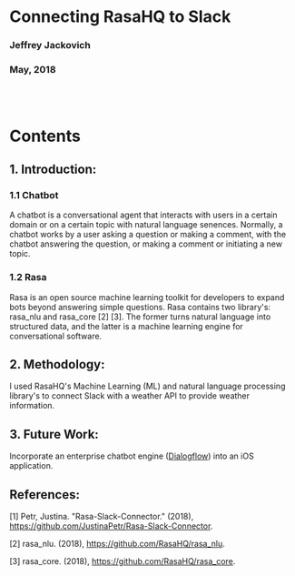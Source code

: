 Connecting RasaHQ to Slack
=================================================================

### Jeffrey Jackovich
### May, 2018
<br><br>
# Contents

## 1. Introduction:  

### 1.1 Chatbot

A chatbot is a conversational agent that interacts with users in a certain domain or on a 
certain topic with natural language senences.  Normally, a chatbot works by a user asking a
question or making a comment, with the chatbot answering the question, or making a comment
or initiating a new topic.  


### 1.2 Rasa
Rasa is an open source machine learning toolkit for developers to expand bots beyond 
answering simple questions.  Rasa contains two library's: rasa_nlu and rasa_core [2] [3].  The former
turns natural language into structured data, and the latter is a machine learning engine
for conversational software.  


##  2. Methodology: 
I used RasaHQ's Machine Learning (ML) and natural language processing library's to connect Slack 
with a weather API to provide weather information.


## 3. Future Work:
Incorporate an enterprise chatbot engine (<a href="https://dialogflow.com">Dialogflow</a>) into an iOS application. 


## References:

[1] Petr, Justina. "Rasa-Slack-Connector." (2018), https://github.com/JustinaPetr/Rasa-Slack-Connector.

[2] rasa_nlu. (2018), https://github.com/RasaHQ/rasa_nlu.

[3] rasa_core. (2018), https://github.com/RasaHQ/rasa_core.
